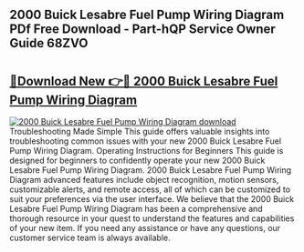## 2000 Buick Lesabre Fuel Pump Wiring Diagram PDf Free Download - Part-hQP Service Owner Guide 68ZVO

# <h2><a href="http://dft8z0.blite.top/?on=2000+Buick+Lesabre+Fuel+Pump+Wiring+Diagram">🔗Download New 👉🔴 2000 Buick Lesabre Fuel Pump Wiring Diagram</a></h2>

[![2000 Buick Lesabre Fuel Pump Wiring Diagram download](https://i.imgur.com/lujVjoI.png)](http://dft8z0.blite.top/?on=2000+Buick+Lesabre+Fuel+Pump+Wiring+Diagram)
Troubleshooting Made Simple This guide offers valuable insights into troubleshooting common issues with your new 2000 Buick Lesabre Fuel Pump Wiring Diagram. Operating Instructions for Beginners This guide is designed for beginners to confidently operate your new 2000 Buick Lesabre Fuel Pump Wiring Diagram. 2000 Buick Lesabre Fuel Pump Wiring Diagram advanced features include object recognition, motion sensors, customizable alerts, and remote access, all of which can be customized to suit your preferences via the user interface. We believe that the 2000 Buick Lesabre Fuel Pump Wiring Diagram has been a comprehensive and thorough resource in your quest to understand the features and capabilities of your new item. If you need any assistance or have any questions, our customer service team is always available.
